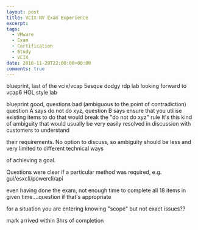 ```yaml
---
layout: post
title: VCIX-NV Exam Experience
excerpt: 
tags: 
  - VMware
  - Exam
  - Certification
  - Study
  - VCIX
date: 2016-11-20T22:00:00+00:00
comments: true
---
```


blueprint, last of the vcix/vcap 5esque dodgy rdp lab
looking forward to vcap6 HOL style lab <link to overview>

blueprint good, questions bad (ambiguous to the point of contradiction)
question A says do not do xyz, question B says ensure that you utilise existing items
to do that would  break the "do not do xyz" rule
It's this kind of ambiguity that would usually be very easily resolved in discussion with customers to understand 

their requirements.  No option to discuss, so ambiguity should be less and very limited to different technical ways 

of achieving a goal.

Questions were clear if a particular method was required, e.g. gui/esxcli/powercli/api 

even having done the exam, not enough time to complete all 18 items in given time....question if that's appropriate 

for a situation you are entering knowing "scope" but not exact issues??


mark arrived within 3hrs of completion

